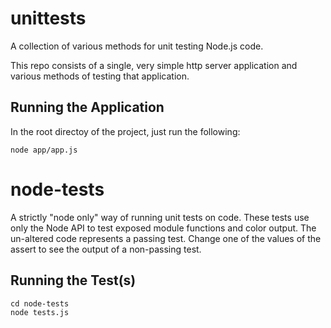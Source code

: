 # unittests
A collection of various methods for unit testing Node.js code.

This repo consists of a single, very simple http server application and various
methods of testing that application.

## Running the Application
In the root directoy of the project, just run the following:
```
node app/app.js
```

# node-tests
A strictly "node only" way of running unit tests on code.  These tests use only
the Node API to test exposed module functions and color output.  The un-altered
code represents a passing test.  Change one of the values of the assert to see
the output of a non-passing test.

## Running the Test(s)
```
cd node-tests
node tests.js
```

